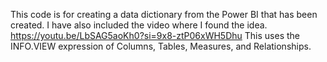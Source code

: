 This code is for creating a data dictionary from the Power BI that has been created. I have also included the video where I found the idea. 
https://youtu.be/LbSAG5aoKh0?si=9x8-ztP06xWH5Dhu
This uses the INFO.VIEW expression of Columns, Tables, Measures, and Relationships.
